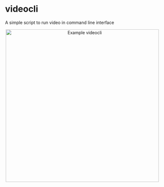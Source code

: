 # videocli

A simple script to run video in command line interface

<p align='center'>
  <img src="./example/example.GIF" alt="Example videocli" width='500px'>
</p>